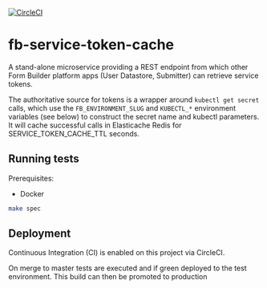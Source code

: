 [![CircleCI](https://circleci.com/gh/ministryofjustice/fb-service-token-cache/tree/master.svg?style=svg)](https://circleci.com/gh/ministryofjustice/fb-service-token-cache/tree/master)

# fb-service-token-cache

A stand-alone microservice providing a REST endpoint from which other Form
Builder platform apps (User Datastore, Submitter) can retrieve service tokens.

The authoritative source for tokens is a wrapper around `kubectl get secret`
calls, which use the `FB_ENVIRONMENT_SLUG` and `KUBECTL_*` environment variables
(see below) to construct the secret name and kubectl parameters. It will cache
successful calls in Elasticache Redis for SERVICE_TOKEN_CACHE_TTL seconds.

## Running tests

Prerequisites:

- Docker

```sh
make spec
```

## Deployment

Continuous Integration (CI) is enabled on this project via CircleCI.

On merge to master tests are executed and if green deployed to the test environment. This build can then be promoted to production
